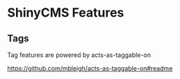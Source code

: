 # ShinyCMS Features

## Tags

Tag features are powered by acts-as-taggable-on

https://github.com/mbleigh/acts-as-taggable-on#readme
